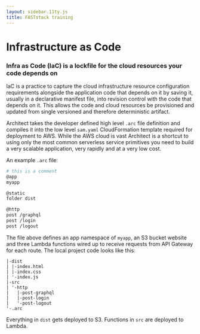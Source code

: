 ```yaml
---
layout: sidebar.11ty.js
title: FASTstack training
---
```


# Infrastructure as Code

### Infra as Code (IaC) is a lockfile for the cloud resources your code depends on

IaC is a practice to capture the cloud infrastructure resource configuration requirements alongside the application code that depends on it by saving it, usually in a declarative manifest file, into revision control with the code that depends on it. This allows the code and cloud resources be provisioned and updated from single versioned and therefore deterministic artifact.

Architect takes the developer defined high level `.arc` file definition and compiles it into the low level `sam.yaml` CloudFormation template required for deployment to AWS. While the AWS cloud is vast Architect is a shortcut to using only the most common serverless service primitives you need to build a very scalable application, very rapidly and at a very low cost. 

An example `.arc` file:

```bash
# this is a comment
@app
myapp

@static
folder dist 

@http
post /graphql
post /login
post /logout
```

The file above defines an app namespace of `myapp`, an S3 bucket website and three Lambda functions wired up to receive requests from API Gateway for each route. The local project code looks like this:

```
|-dist
| |-index.html
| |-index.css
| '-index.js
|-src
| '-http
|   |-post-graphql
|   |-post-login
|   '-post-logout
'-.arc
```

Everything in `dist` gets deployed to S3. Functions in `src` are deployed to Lambda.
